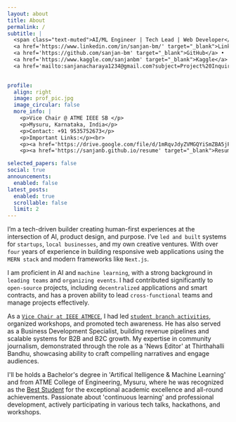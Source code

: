 ```yaml
---
layout: about
title: About
permalink: /
subtitle: |
  <span class="text-muted">AI/ML Engineer | Tech Lead | Web Developer</span> •
  <a href='https://www.linkedin.com/in/sanjan-bm/' target="_blank">LinkedIn</a> •
  <a href='https://github.com/sanjan-bm' target="_blank">GitHub</a> •
  <a href='https://www.kaggle.com/sanjanbm' target="_blank">Kaggle</a> •
  <a href='mailto:sanjanacharaya1234@gmail.com?subject=Project%20Inquiry' target="_blank">Email</a>
  

profile:
  align: right
  image: prof_pic.jpg
  image_circular: false
  more_info: |
    <p>Vice Chair @ ATME IEEE SB </p>
    <p>Mysuru, Karnataka, India</p>
    <p>Contact: +91 9535752673</p>
    <p>Important Links:</p><br>
    <p><a href='https://drive.google.com/file/d/1mRqvJdyZVMGQYiSmZBA5jFywdjk3P1Qz/view' target="_blank">Resume PDF</a></p><br>
    <p><a href='https://sanjanb.github.io/resume' target="_blank">Resume Hosted</a></p>

selected_papers: false
social: true
announcements:
  enabled: false
latest_posts:
  enabled: true
  scrollable: false
  limit: 2
---
```


  I’m a tech-driven builder creating human-first experiences at the intersection of AI, product design, and purpose. I’ve `led and built` systems for `startups`, `local businesses`, and my own creative ventures. With over `four` years of experience in building responsive web applications using the `MERN stack` and modern frameworks like `Next.js`. 

  I am proficient in AI and `machine learning`, with a strong background in `leading teams` and `organizing events`. I had contributed significantly to `open-source` projects, including `decentralized` applications and smart contracts, and has a proven ability to lead `cross-functional` teams and manage projects effectively.

As a [`Vice Chair at IEEE ATMECE`](https://atme.edu.in/ieee-home-2/), I had led [`student branch activities`](https://www.linkedin.com/company/ieee-atmece/posts/?feedView=all), organized workshops, and promoted tech awareness. He has also served as a Business Development Specialist, building revenue pipelines and scalable systems for B2B and B2C growth. My expertise in community journalism, demonstrated through the role as a 'News Editor' at Thirthahalli Bandhu, showcasing ability to craft compelling narratives and engage audiences.

I'll be holds a Bachelor's degree in 'Artifical Itelligence & Machine Learning' and  from ATME College of Engineering, Mysuru, where he was recognized as the [Best Student](https://www.linkedin.com/feed/update/urn:li:activity:7274457876113317888/) for the exceptional academic excellence and all-round achievements. Passionate about 'continuous learning' and professional development, actively participating in various tech talks, hackathons, and workshops.
